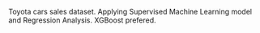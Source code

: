 Toyota cars sales dataset.
Applying Supervised Machine Learning model and Regression Analysis.
XGBoost prefered.
